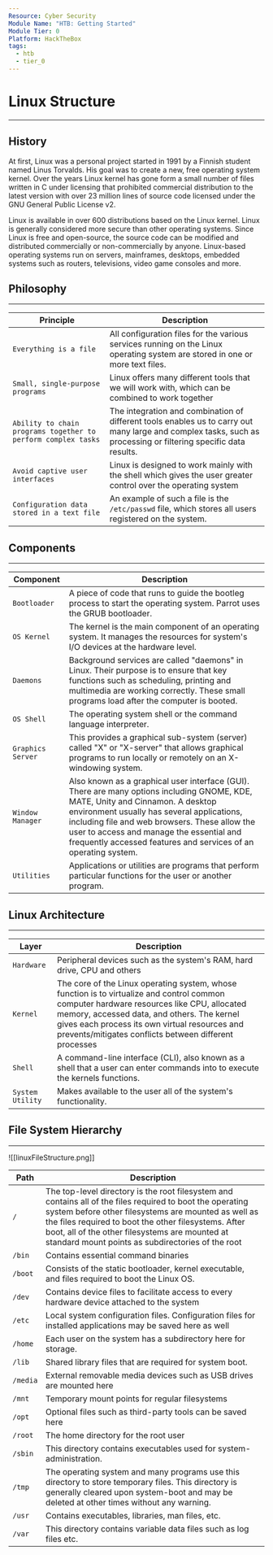 ```yaml
---
Resource: Cyber Security
Module Name: "HTB: Getting Started"
Module Tier: 0
Platform: HackTheBox
tags:
  - htb
  - tier_0
---
```

# Linux Structure
---
## History
At first, Linux was a personal project started in 1991 by a Finnish student named Linus Torvalds. His goal was to create a new, free operating system kernel. Over the years Linux kernel has gone form a small number of files written in C under licensing that prohibited commercial distribution to the latest version with over 23 million lines of source code licensed under the GNU General Public License v2.

Linux is available in over 600 distributions based on the Linux kernel. Linux is generally considered more secure than other operating systems. Since Linux is free and open-source, the source code can be modified and distributed commercially or non-commercially by anyone. Linux-based operating systems run on servers, mainframes, desktops, embedded systems such as routers, televisions, video game consoles and more.

## Philosophy
---
| Principle                                                     | Description                                                                                                                                                     |
| ------------------------------------------------------------- | --------------------------------------------------------------------------------------------------------------------------------------------------------------- |
| `Everything is a file`                                        | All configuration files for the various services running on the Linux operating system are stored in one or more text files.                                    |
| `Small, single-purpose programs`                              | Linux offers many different tools that we will work with, which can be combined to work together                                                                |
| `Ability to chain programs together to perform complex tasks` | The integration and combination of different tools enables us to carry out many large and complex tasks, such as processing or filtering specific data results. |
| `Avoid captive user interfaces`                               | Linux is designed to work mainly with the shell which gives the user greater control over the operating system                                                  |
| `Configuration data stored in a text file`                    | An example of such a file is the `/etc/passwd` file, which stores all users registered on the system.                                                                                                                  | 

## Components
---
| Component         | Description                                                                                                                                                                                                                                                                                                                                   |
| ----------------- | --------------------------------------------------------------------------------------------------------------------------------------------------------------------------------------------------------------------------------------------------------------------------------------------------------------------------------------------- |
| `Bootloader`      | A piece of code that runs to guide the bootleg process to start the operating system. Parrot uses the GRUB bootloader.                                                                                                                                                                                                                        |
| `OS Kernel`       | The kernel is the main component of an operating system. It manages the resources for system's I/O devices at the hardware level.                                                                                                                                                                                                             |
| `Daemons`         | Background services are called "daemons" in Linux. Their purpose is to ensure that key functions such as scheduling, printing and multimedia are working correctly. These small programs load after the computer is booted.                                                                                                                   |
| `OS Shell`        | The operating system shell or the command language interpreter.                                                                                                                                                                                                                                                                               |
| `Graphics Server` | This provides a graphical sub-system (server) called "X" or "X-server" that allows graphical programs to run locally or remotely on an X-windowing system.                                                                                                                                                                                    |
| `Window Manager`  | Also known as a graphical user interface (GUI). There are many options including GNOME, KDE, MATE, Unity and Cinnamon. A desktop environment usually has several applications, including file and web browsers. These allow the user to access and manage the essential and frequently accessed features and services of an operating system. |
| `Utilities`       | Applications or utilities are programs that perform particular functions for the user or another program.                                                                                                                                                                                                                                     | 
## Linux Architecture
---
| Layer            | Description                                                                                                                                                                                                                                                                                        |
| ---------------- | -------------------------------------------------------------------------------------------------------------------------------------------------------------------------------------------------------------------------------------------------------------------------------------------------- |
| `Hardware`       | Peripheral devices such as the system's RAM, hard drive, CPU and others                                                                                                                                                                                                                            |
| `Kernel`         | The core of the Linux operating system, whose function is to virtualize and control common computer hardware resources like CPU, allocated memory, accessed data, and others. The kernel gives each process its own virtual resources and prevents/mitigates conflicts between different processes |
| `Shell`          | A command-line interface (CLI), also known as a shell that a user can enter commands into to execute the kernels functions.                                                                                                                                                                        |
| `System Utility` | Makes available to the user all of the system's functionality.                                                                                                                                                                                                                                     | 

## File System Hierarchy
---
![[linuxFileStructure.png]]

| Path     | Description                                                                                                                                                                                                                                                                                                                      |
| -------- | -------------------------------------------------------------------------------------------------------------------------------------------------------------------------------------------------------------------------------------------------------------------------------------------------------------------------------- |
| `/`      | The top-level directory is the root filesystem and contains all of the files required to boot the operating system before other filesystems are mounted as well as the files required to boot the other filesystems. After boot, all of the other filesystems are mounted at standard mount points as subdirectories of the root |
| `/bin`   | Contains essential command binaries                                                                                                                                                                                                                                                                                              |
| `/boot`  | Consists of the static bootloader, kernel executable, and files required to boot the Linux OS.                                                                                                                                                                                                                                   |
| `/dev`   | Contains device files to facilitate access to every hardware device attached to the system                                                                                                                                                                                                                                       |
| `/etc`   | Local system configuration files. Configuration files for installed applications may be saved here as well                                                                                                                                                                                                                       |
| `/home`  | Each user on the system has a subdirectory here for storage.                                                                                                                                                                                                                                                                     |
| `/lib`   | Shared library files that are required for system boot.                                                                                                                                                                                                                                                                          |
| `/media` | External removable media devices such as USB drives are mounted here                                                                                                                                                                                                                                                             |
| `/mnt`   | Temporary mount points for regular filesystems                                                                                                                                                                                                                                                                                   |
| `/opt`   | Optional files such as third-party tools can be saved here                                                                                                                                                                                                                                                                       |
| `/root`  | The home directory for the root user                                                                                                                                                                                                                                                                                             |
| `/sbin`  | This directory contains executables used for system-administration.                                                                                                                                                                                                                                                              |
| `/tmp`   | The operating system and many programs use this directory to store temporary files. This directory is generally cleared upon system-boot and may be deleted at other times without any warning.                                                                                                                                  |
| `/usr`   | Contains executables, libraries, man files, etc.                                                                                                                                                                                                                                                                                 |
| `/var`   | This directory contains variable data files such as log files etc.                                                                                                                                                                                                                                                               | 
